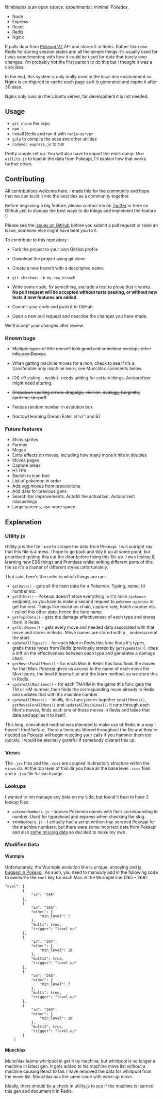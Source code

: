 Nimbledex is an open source, experimental, minimal Pokedex.

- Node
- Express
- React
- Redis
- Nginx

It pulls data from [Pokeapi V2](http://pokeapi.co/) API and stores it in Redis. Rather than use Redis for storing session states and all the simple things it's usually used for I was experimenting with how it could be used for data that barely ever changes. I'm probably not the first person to do this but I thought it was a cool idea.

In the end, this system is only really used in the local dev environment as Nginx is configured to cache each page as it is generated and expire it after 30 days.

Nginx only runs on the Ubuntu server, for development it is not needed.

## Usage

- `git clone` the repo
- `npm i`
- install Redis and run it with `redis-server`
- `gulp` to compile the scss and other utilities
- `nodemon express.js` to run

Pretty simple set up. You will also have to import the redis dump. Use `utility.js` to load in the data from Pokeapi, I'll explain how that works further down.

## Contributing

All contributions welcome here. I made this for the community and hope that we can build it into the best dex as a community together.

Before beginning a big feature, please contact me on [Twitter](https://twitter.com/mildrenben) or here on Github just to discuss the best ways to do things and implement the feature :)

Please see the [issues on GitHub](https://github.com/mildrenben/nimbledex/issues) before you submit a pull request or raise an issue, someone else might have beat you to it.

To contribute to this repository:

- Fork the project to your own GitHub profile

- Download the project using git clone

- Create a new branch with a descriptive name:

- `git checkout -b my_new_branch`

- Write some code, fix something, and add a test to prove that it works. **No pull request will be accepted without tests passing, or without new tests if new features are added.**

- Commit your code and push it to GitHub

- Open a new pull request and describe the changes you have made.

We'll accept your changes after review.

### Known bugs

- ~~Multiple types of EVs doesn’t look good and sometime overlaps other info, see Deoxys~~.

- When getting machine moves for a mon, check to see if it’s a transferable only machine learn, see Munchlax comments below.

- iOS <9 styling, -webkit- needs adding for certain things. Autoprefixer might need altering.

- ~~Dropdown spelling errors: dragalge, vivillion, avalugg, bergmite, spritzee, slurpuff~~

- Feebas random number in evolution box

- Noctowl learning Dream Eater at lvl 1 and 67

### Future features

- Shiny sprites
- Formes
- Megas
- Extra effects on moves, including how many mons it hits in doubles
- Moves pages
- Capture areas
- HTTPS
- Switch to icon font
- List of pokemon in order
- Add egg moves from prevolutions
- Add data for previous gens
- Search bar improvements. Autofill the actual bar. Autocorrect misspellings
- Large screens, use more space

## Explanation

### Utility.js

Utility.js is the file I use to scrape the data from Pokeapi. I will outright say that this file is a mess. I hope to go back and tidy it up at some point, but prioritised getting this out the door before fixing this file up. I was testing & learning new ES6 things and Promises whilst writing different parts of this file so it's a cluster of different styles unfortunately.

That said, here's the order in which things are run:

- `getData()` - gets all the main data for a Pokemon. Typing, name, Id number etc.
- `getOther()` - Pokeapi doesn't store everything in it's main `/pokemon` endpoint, so you have to make a second request to `pokemon-species` to get the rest. Things like evolution chain, capture rate, hatch counter etc. I called this other data, hence the func name.
- `getTypeData()` - gets the damage effectiveness of each type and stores them in Redis.
- `getAllMoves()` - gets every move and needed data associated with that move and stores in Redis. Move names are stored with a `_` underscore at the start.
- `updateAllTypes()` - for each Mon in Redis this func finds it's types, grabs those types from Redis (previously stored by `getTypeData()`), does a diff on the effectiveness between each type and generates a damage chart.
- `getMovesForAllMons()` - for each Mon in Redis this func finds the moves for that Mon. Pokeapi gives us access to the name of each move the Mon learns, the level it learns it at and the learn method, so we store this in Redis.
- `updateAllMachines()` - for each TM/HM in the game this func gets the TM or HM number, then finds the corresponding move already in Redis and updates that with it's machine number.
- `updateAllMoves()` - finally, this func pieces together `getAllMoves()`, `getMovesForAllMons()` and `updateAllMachines()`. It runs through each Mon's moves, finds each one of those moves in Redis and takes that data and applies it to itself.

This long, convoluted method was intended to make use of Redis in a way I haven't tried before. There a timeouts littered throughout the file and they're needed as Pokeapi will begin rejecting your calls if you hammer them too quickly. I would be eternally grateful if somebody cleared this up.

### Views

The `.jsx` files and the `.scss` are coupled in directory structure within the `views` dir. At the top level of this dir you have all the base level `.scss` files and a `.jsx` file for each page.

### Lookups

I wanted to not manage any data on my side, but found it best to have 2 lookup files.

- `pokemonNumbers.js` - houses Pokemon names with their corresponding id number. Used for typeahead and express when checking the slug.
- `tmHmNumbers.js` - I actually had a script written that scraped Pokeapi for the machine numbers, but there were some incorrect data from Pokeapi and also [some missing data](https://github.com/PokeAPI/pokeapi/issues/196) so decided to make my own.

### Modified Data

#### Wurmple
Unfortunately, the Wurmple evolution line is unique, annoying and [is bugged in Pokeapi](https://github.com/PokeAPI/pokeapi/issues/163). As such, you need to manually add in the following code to overwrite the `evol` key for each Mon in the Wurmple line (265 - 269):

```
"evol": [
        {
            "id": "265"
        },
        {
            "id": "266",
            "other": {
                "min_level": 7
            },
            "multi": true,
            "trigger": "level-up"
        },
        {
            "id": "267",
            "other": {
                "min_level": 10
            },
            "multi2": true,
            "trigger": "level-up"
        },
        {
            "id": "268",
            "other": {
                "min_level": 7
            },
            "multi": true,
            "trigger": "level-up"
        },
        {
            "id": "269",
            "other": {
                "min_level": 10
            },
            "multi2": true,
            "trigger": "level-up"
        }
    ]
```

#### Munchlax

Munchlax learns whirlpool in get 4 by machine, but whirlpool is no longer a machine in latest gen. It gets added to his machine move list without a machine causing React to fail. I have removed the data for whirlpool from the move list. Munchlax has the same issue with work-up move.

Ideally, there should be a check in utility.js to see if the machine is learned this gen and document it in Redis.
